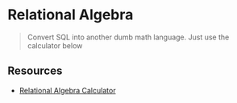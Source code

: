 #  Relational Algebra
> Convert SQL into another dumb math language. Just use the calculator below

## Resources
* [Relational Algebra Calculator](http://www.grammaticalframework.org/qconv/qconv-a.html)
